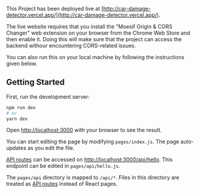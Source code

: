 This Project has been deployed live at [http://car-damage-detector.vercel.app/](http://car-damage-detector.vercel.app/).

The live website requires that you install the "Moesif Origin & CORS Changer" web extension on your browser from the Chrome Web Store and then enable it. Doing this will make sure that the project can access the backend withour encountering CORS-related issues.

You can also run this on your local machine by following the instructions given below.

## Getting Started

First, run the development server:

```bash
npm run dev
# or
yarn dev
```

Open [http://localhost:3000](http://localhost:3000) with your browser to see the result.

You can start editing the page by modifying `pages/index.js`. The page auto-updates as you edit the file.

[API routes](https://nextjs.org/docs/api-routes/introduction) can be accessed on [http://localhost:3000/api/hello](http://localhost:3000/api/hello). This endpoint can be edited in `pages/api/hello.js`.

The `pages/api` directory is mapped to `/api/*`. Files in this directory are treated as [API routes](https://nextjs.org/docs/api-routes/introduction) instead of React pages.
